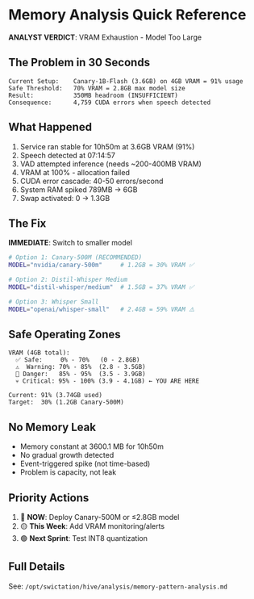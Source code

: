 # Memory Analysis Quick Reference
**ANALYST VERDICT**: VRAM Exhaustion - Model Too Large

## The Problem in 30 Seconds
```
Current Setup:    Canary-1B-Flash (3.6GB) on 4GB VRAM = 91% usage
Safe Threshold:   70% VRAM = 2.8GB max model size
Result:           350MB headroom (INSUFFICIENT)
Consequence:      4,759 CUDA errors when speech detected
```

## What Happened
1. Service ran stable for 10h50m at 3.6GB VRAM (91%)
2. Speech detected at 07:14:57
3. VAD attempted inference (needs ~200-400MB VRAM)
4. VRAM at 100% - allocation failed
5. CUDA error cascade: 40-50 errors/second
6. System RAM spiked 789MB → 6GB
7. Swap activated: 0 → 1.3GB

## The Fix
**IMMEDIATE**: Switch to smaller model
```bash
# Option 1: Canary-500M (RECOMMENDED)
MODEL="nvidia/canary-500m"     # 1.2GB = 30% VRAM ✅

# Option 2: Distil-Whisper Medium
MODEL="distil-whisper/medium"  # 1.5GB = 37% VRAM ✅

# Option 3: Whisper Small
MODEL="openai/whisper-small"   # 2.4GB = 59% VRAM ⚠️
```

## Safe Operating Zones
```
VRAM (4GB total):
  ✅ Safe:     0% - 70%   (0 - 2.8GB)
  ⚠️  Warning: 70% - 85%  (2.8 - 3.5GB)
  🔴 Danger:   85% - 95%  (3.5 - 3.9GB)
  💀 Critical: 95% - 100% (3.9 - 4.1GB) ← YOU ARE HERE

Current: 91% (3.74GB used)
Target:  30% (1.2GB Canary-500M)
```

## No Memory Leak
- Memory constant at 3600.1 MB for 10h50m
- No gradual growth detected
- Event-triggered spike (not time-based)
- Problem is capacity, not leak

## Priority Actions
1. 🔴 **NOW**: Deploy Canary-500M or ≤2.8GB model
2. 🟡 **This Week**: Add VRAM monitoring/alerts
3. 🟢 **Next Sprint**: Test INT8 quantization

## Full Details
See: `/opt/swictation/hive/analysis/memory-pattern-analysis.md`
